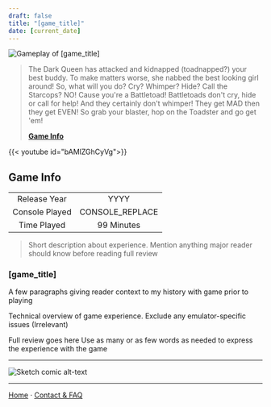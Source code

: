 ```yaml
---
draft: false
title: "[game_title]"
date: [current_date]
---
```


![Gameplay of [game_title]](/images/core_game_database/[game_id]_gameplay.webp)

> The Dark Queen has attacked and kidnapped (toadnapped?) your best buddy. To make matters worse, she nabbed the best looking girl around! So, what will you do? Cry? Whimper? Hide? Call the Starcops? NO! Cause you're a Battletoad! Battletoads don't cry, hide or call for help! And they certainly don't whimper! They get MAD then they get EVEN! So grab your blaster, hop on the Toadster and go get 'em!
> 
> **[Game Info]([game_url])**

{{< youtube id="bAMlZGhCyVg">}}

## Game Info


|||
|:-:|:-:|
| Release Year   | YYYY
| Console Played     | CONSOLE_REPLACE
| Time Played     | 99 Minutes

> Short description about experience. Mention anything major reader should know before reading full review

### [game_title]

A few paragraphs giving reader context to my history with game prior to playing

Technical overview of game experience. Exclude any emulator-specific issues (Irrelevant)

Full review goes here
Use as many or as few words as needed to express the experience with the game

---

![Sketch comic alt-text](/images/test_image.webp)

---

[Home](/./) · 
[Contact & FAQ](/./frequently_asked_questions)
